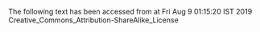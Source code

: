 The following text has been accessed from at Fri Aug 9 01:15:20 IST 2019
Creative_Commons_Attribution-ShareAlike_License

